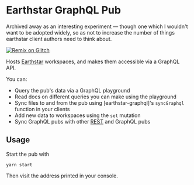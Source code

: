# Earthstar GraphQL Pub

Archived away as an interesting experiment — though one which I wouldn't want to be adopted widely, so as not to increase the number of things earthstar client authors need to think about.

<a href="https://glitch.com/edit/#!/import/github/earthstar-project/earthstar-graphql-pub"><img src="https://cdn.glitch.com/2703baf2-b643-4da7-ab91-7ee2a2d00b5b%2Fremix-button.svg" alt="Remix on Glitch" /></a>

Hosts [Earthstar](https://github.com/cinnamon-bun/earthstar) workspaces, and makes them accessible via a GraphQL API.

You can:

- Query the pub's data via a GraphQL playground
- Read docs on different queries you can make using the playground
- Sync files to and from the pub using [earthstar-graphql]'s `syncGraphql` function in your clients
- Add new data to workspaces using the `set` mutation
- Sync GraphQL pubs with other [REST](https://github.com/earthstar-project/earthstar-pub) and GraphQL pubs

## Usage

Start the pub with

`yarn start`

Then visit the address printed in your console.
